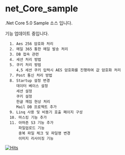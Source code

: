 # net_Core_sample
.Net Core 5.0 Sample 소스 입니다.

   기능 업데이트 중입니다.   

      1. Aes 256 암호화 처리
      2. 메일 365 통한 메일 발송 처리
      3. DB 접속 관련
      4. 세션 처리 방법
      5. 쿠키 처리 방법
         4,5 세션 쿠키 입력시 AES 암호화를 진행하여 값 암호화 처리 
      7. Post 통신 처리 방법
      8. Startup 설정 변경
         데이터 베이스 설정
         세션 설정
         쿠키 설정
         한글 깨짐 현상 처리
         Mail DB 프로젝트 추가
      9. Linq 사용 및 비동기 호출 페이지 구성 
      10. 마스킹 기능 추가
      11. 아마존 S3 기능 추가
          파일업로드 기능 
          중복 파일 체크 및 파일명 변경
          이미지 리사이징 기능 
    

[![Hits](https://hits.seeyoufarm.com/api/count/incr/badge.svg?url=https%3A%2F%2Fgithub.com%2Fteayeonkim%2Fnet_Core_sample&count_bg=%2379C83D&title_bg=%23555555&icon=&icon_color=%23E7E7E7&title=hits&edge_flat=false)](https://hits.seeyoufarm.com)

